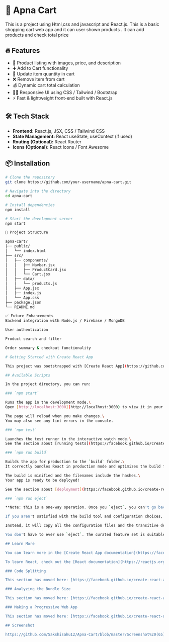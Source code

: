 # 🛒 Apna Cart

This is a project using Html,css and javascript and React.js. This is a basic shopping cart web app and it can user shown products .
It can add products and check total price 

## 🔥 Features

- 🧾 Product listing with images, price, and description
- ➕ Add to Cart functionality
- 🧮 Update item quantity in cart
- ❌ Remove item from cart
- 💰 Dynamic cart total calculation
- 🧑‍💻 Responsive UI using CSS / Tailwind / Bootstrap
- ⚡ Fast & lightweight front-end built with React.js

## 🛠️ Tech Stack

- **Frontend:** React.js, JSX, CSS / Tailwind CSS
- **State Management:** React useState, useContext (if used)
- **Routing (Optional):** React Router
- **Icons (Optional):** React Icons / Font Awesome

## 📦 Installation

```bash
# Clone the repository
git clone https://github.com/your-username/apna-cart.git

# Navigate into the directory
cd apna-cart

# Install dependencies
npm install

# Start the development server
npm start

📂 Project Structure

apna-cart/
├── public/
│   └── index.html
├── src/
│   ├── components/
│   │   ├── Navbar.jsx
│   │   ├── ProductCard.jsx
│   │   └── Cart.jsx
│   ├── data/
│   │   └── products.js
│   ├── App.jsx
│   ├── index.js
│   └── App.css
├── package.json
└── README.md

✅ Future Enhancements
Backend integration with Node.js / Firebase / MongoDB

User authentication

Product search and filter

Order summary & checkout functionality

# Getting Started with Create React App

This project was bootstrapped with [Create React App](https://github.com/facebook/create-react-app).

## Available Scripts

In the project directory, you can run:

### `npm start`

Runs the app in the development mode.\
Open [http://localhost:3000](http://localhost:3000) to view it in your browser.

The page will reload when you make changes.\
You may also see any lint errors in the console.

### `npm test`

Launches the test runner in the interactive watch mode.\
See the section about [running tests](https://facebook.github.io/create-react-app/docs/running-tests) for more information.

### `npm run build`

Builds the app for production to the `build` folder.\
It correctly bundles React in production mode and optimizes the build for the best performance.

The build is minified and the filenames include the hashes.\
Your app is ready to be deployed!

See the section about [deployment](https://facebook.github.io/create-react-app/docs/deployment) for more information.

### `npm run eject`

**Note: this is a one-way operation. Once you `eject`, you can't go back!**

If you aren't satisfied with the build tool and configuration choices, you can `eject` at any time. This command will remove the single build dependency from your project.

Instead, it will copy all the configuration files and the transitive dependencies (webpack, Babel, ESLint, etc) right into your project so you have full control over them. All of the commands except `eject` will still work, but they will point to the copied scripts so you can tweak them. At this point you're on your own.

You don't have to ever use `eject`. The curated feature set is suitable for small and middle deployments, and you shouldn't feel obligated to use this feature. However we understand that this tool wouldn't be useful if you couldn't customize it when you are ready for it.

## Learn More

You can learn more in the [Create React App documentation](https://facebook.github.io/create-react-app/docs/getting-started).

To learn React, check out the [React documentation](https://reactjs.org/).

### Code Splitting

This section has moved here: [https://facebook.github.io/create-react-app/docs/code-splitting](https://facebook.github.io/create-react-app/docs/code-splitting)

### Analyzing the Bundle Size

This section has moved here: [https://facebook.github.io/create-react-app/docs/analyzing-the-bundle-size](https://facebook.github.io/create-react-app/docs/analyzing-the-bundle-size)

### Making a Progressive Web App

This section has moved here: [https://facebook.github.io/create-react-app/docs/making-a-progress

## Screenshot

https://github.com/Sakshisahu12/Apna-Cart/blob/master/Screenshot%20(65).png


